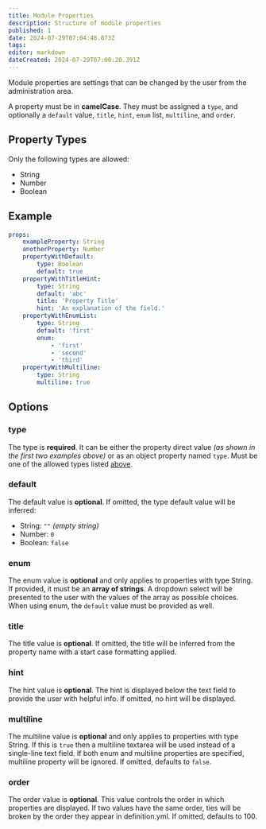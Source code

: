 ```yaml
---
title: Module Properties
description: Structure of module properties
published: 1
date: 2024-07-29T07:04:48.073Z
tags: 
editor: markdown
dateCreated: 2024-07-29T07:00:20.391Z
---
```


Module properties are settings that can be changed by the user from the administration area.

A property must be in **camelCase**. They must be assigned a `type`, and optionally a `default` value, `title`, `hint`, `enum` list, `multiline`, and `order`.

## Property Types

Only the following types are allowed:

* String
* Number
* Boolean

## Example

```yaml
props:
    exampleProperty: String
    anotherProperty: Number
    propertyWithDefault:
        type: Boolean
        default: true
    propertyWithTitleHint:
        type: String
        default: 'abc'
        title: 'Property Title'
        hint: 'An explanation of the field.'
    propertyWithEnumList:
        type: String
        default: 'first'
        enum:
            - 'first'
            - 'second'
            - 'third'
    propertyWithMultiline:
        type: String
        multiline: true
```

## Options

### type

The type is **required**. It can be either the property direct value _\(as shown in the first two examples above\)_ or as an object property named `type`. Must be one of the allowed types listed [above](#property-types).

### default

The default value is **optional**. If omitted, the type default value will be inferred:

* String: `""` _\(empty string\)_
* Number: `0`
* Boolean: `false`

### enum

The enum value is **optional** and only applies to properties with type String. If provided, it must be an **array of strings**. A dropdown select will be presented to the user with the values of the array as possible choices. When using enum, the `default` value must be provided as well.

### title

The title value is **optional**. If omitted, the title will be inferred from the property name with a start case formatting applied.

### hint

The hint value is **optional**. The hint is displayed below the text field to provide the user with helpful info. If omitted, no hint will be displayed.

### multiline

The multiline value is **optional** and only applies to properties with type String. If this is `true` then a multiline textarea will be used instead of a single-line text field. If both enum and multiline properties are specified, multiline property will be ignored. If omitted, defaults to `false`.

### order

The order value is **optional**. This value controls the order in which properties are displayed. If two values have the same order, ties will be broken by the order they appear in definition.yml. If omitted, defaults to 100. 
